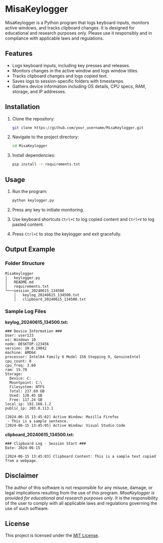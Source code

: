 # MisaKeylogger

MisaKeylogger is a Python program that logs keyboard inputs, monitors active windows, and tracks clipboard changes. It is designed for educational and research purposes only. Please use it responsibly and in compliance with applicable laws and regulations.

## Features

- Logs keyboard inputs, including key presses and releases.
- Monitors changes in the active window and logs window titles.
- Tracks clipboard changes and logs copied text.
- Saves logs to session-specific folders with timestamps.
- Gathers device information including OS details, CPU specs, RAM, storage, and IP addresses.

## Installation

1. Clone the repository:

   ```bash
   git clone https://github.com/your_username/MisaKeylogger.git
   ```

2. Navigate to the project directory:

   ```bash
   cd MisaKeylogger
   ```

3. Install dependencies:

   ```bash
   pip install -r requirements.txt
   ```

## Usage

1. Run the program:

   ```bash
   python keylogger.py
   ```

2. Press any key to initiate monitoring.
3. Use keyboard shortcuts `Ctrl+C` to log copied content and `Ctrl+V` to log pasted content.
4. Press `Ctrl+C` to stop the keylogger and exit gracefully.

## Output Example

### Folder Structure

```
MisaKeylogger
│   keylogger.py
│   README.md
│   requirements.txt
└───session_20240615_134500
    │   keylog_20240615_134500.txt
    │   clipboard_20240615_134500.txt
```

### Sample Log Files

**keylog_20240615_134500.txt:**

```
### Device Information ###
User: user123
os: Windows 10
node: DESKTOP-123456
version: 10.0.19042
machine: AMD64
processor: Intel64 Family 6 Model 158 Stepping 9, GenuineIntel
cpu_count: 8
cpu_freq: 3.60
ram: 15.78
Storage:
  Device: C:
  Mountpoint: C:\
  Filesystem: NTFS
  Total: 237.69 GB
  Used: 120.45 GB
  Free: 117.24 GB
local_ip: 192.168.1.2
public_ip: 203.0.113.1

[2024-06-15 13:45:02] Active Window: Mozilla Firefox
 - This is a sample sentence.
[2024-06-15 13:45:05] Active Window: Visual Studio Code
```

**clipboard_20240615_134500.txt:**

```
### Clipboard Log - Session Start ###
Date: 2024-06-15

[2024-06-15 13:45:03] Clipboard Content: This is a sample text copied from a webpage.
```

## Disclaimer

The author of this software is not responsible for any misuse, damage, or legal implications resulting from the use of this program. *MisaKeylogger is provided for educational and research purposes only*. It is the responsibility of the user to comply with all applicable laws and regulations governing the use of such software.

## License

This project is licensed under the [MIT License](LICENSE).
```
